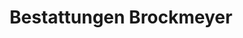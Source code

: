 ---
title: "Bestattungen Brockmeyer"
url: /gronau-leine/bestattungen-brockmeyer/
shop: Bestattungen
---